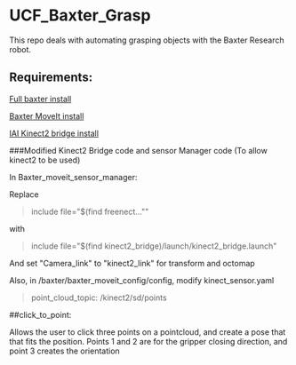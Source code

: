 # UCF_Baxter_Grasp

This repo deals with automating grasping objects with the Baxter Research robot.

## Requirements:

[Full baxter install](http://sdk.rethinkrobotics.com/wiki/Workstation_Setup)

[Baxter MoveIt install](http://sdk.rethinkrobotics.com/wiki/MoveIt_Tutorial)

[IAI Kinect2 bridge install](https://github.com/code-iai/iai_kinect2)

###Modified Kinect2 Bridge code and sensor Manager code (To allow kinect2 to be used)

In Baxter_moveit_sensor_manager: 

Replace

> include file="$(find freenect..."" 

with 

> include file="$(find kinect2_bridge)/launch/kinect2_bridge.launch"

And set "Camera_link" to "kinect2_link" for transform and octomap

Also, in /baxter/baxter_moveit_config/config, modify kinect_sensor.yaml

> point_cloud_topic: /kinect2/sd/points

##click_to_point: 

Allows the user to click three points on a pointcloud, and create a pose that that fits the position. Points 1 and 2 are for the gripper closing direction, and point 3 creates the orientation
